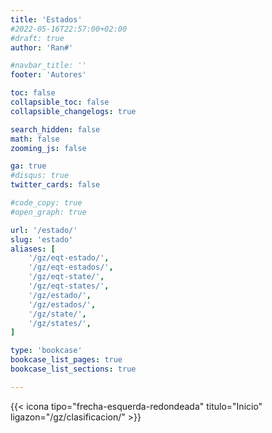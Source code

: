 ```yaml
---
title: 'Estados'
#2022-05-16T22:57:00+02:00
#draft: true
author: 'Ran#'

#navbar_title: ''
footer: 'Autores'

toc: false
collapsible_toc: false
collapsible_changelogs: true

search_hidden: false
math: false
zooming_js: false

ga: true
#disqus: true
twitter_cards: false

#code_copy: true
#open_graph: true

url: '/estado/'
slug: 'estado'
aliases: [
    '/gz/eqt-estado/',
    '/gz/eqt-estados/',
    '/gz/eqt-state/',
    '/gz/eqt-states/',
    '/gz/estado/',
    '/gz/estados/',
    '/gz/state/',
    '/gz/states/',
]

type: 'bookcase'
bookcase_list_pages: true
bookcase_list_sections: true

---
```


{{< icona tipo="frecha-esquerda-redondeada" titulo="Inicio" ligazon="/gz/clasificacion/" >}}
